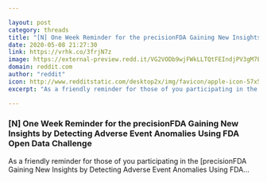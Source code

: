 ```yaml
---

layout: post
category: threads
title: "[N] One Week Reminder for the precisionFDA Gaining New Insights by Detecting Adverse Event Anomalies Using FDA Open Data Challenge"
date: 2020-05-08 21:27:30
link: https://vrhk.co/3frjN7z
image: https://external-preview.redd.it/VG2VODb9wjFWkLLTQtFEIndjPV3gM7EyoV8Dh4lfspY.jpg?width=1200&height=628.272251309&auto=webp&crop=1200:628.272251309,smart&s=03d6889a6c2808f5f9e83707329a69c26c6dce0e
domain: reddit.com
author: "reddit"
icon: http://www.redditstatic.com/desktop2x/img/favicon/apple-icon-57x57.png
excerpt: "As a friendly reminder for those of you participating in the [precisionFDA Gaining New Insights by Detecting Adverse Event Anomalies Using FDA..."

---
```


### [N] One Week Reminder for the precisionFDA Gaining New Insights by Detecting Adverse Event Anomalies Using FDA Open Data Challenge

As a friendly reminder for those of you participating in the [precisionFDA Gaining New Insights by Detecting Adverse Event Anomalies Using FDA...